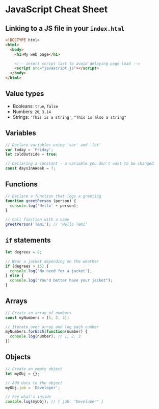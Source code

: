 # JavaScript Cheat Sheet

## Linking to a JS file in your `index.html`
```html
<!DOCTYPE html>
<html>
  <body>
    <h1>My web page</h1>

    <!-- insert script last to avoid delaying page load -->
    <script src="javascript.js"></script>
  </body>
</html>
```

## Value types
- Booleans: `true`, `false`
- Numbers: `20`, `3.14`
- Strings: `'This is a string'`, `"This is also a string"`

## Variables
```js
// Declare variables using 'var' and 'let'
var today = 'Friday';
let coldOutside = true;

// Declaring a constant - a variable you don't want to be changed
const daysInAWeek = 7;
```

## Functions
```js
// Declare a function that logs a greeting
function greetPerson (person) {
  console.log('Hello' + person);
}

// Call function with a name
greetPerson('Temi'); // 'Hello Temi'
```

## `if` statements
```js
let degrees = 8;

// Wear a jacket depending on the weather
if (degrees > 15) {
  console.log('No need for a jacket');
} else {
  console.log("You'd better have your jacket");
}
```

## Arrays
```js
// Create an array of numbers
const myNumbers = [1, 2, 3];

// Iterate over array and log each number
myNumbers.forEach(function(number) {
  console.log(number); // 1, 2, 3
})
```

## Objects
```js
// Create an empty object
let myObj = {};

// Add data to the object
myObj.job = 'Developer';

// See what's inside
console.log(myObj); // { job: "Developer" }
```
